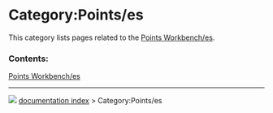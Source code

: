 # Category:Points/es
This category lists pages related to the [Points Workbench/es](Points_Workbench/es.md).

### Contents:

  
  [Points Workbench/es](Points_Workbench/es.md)



---
![](images/Right_arrow.png) [documentation index](../README.md) > Category:Points/es
